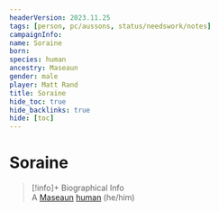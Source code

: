 ```yaml
---
headerVersion: 2023.11.25
tags: [person, pc/aussons, status/needswork/notes]
campaignInfo:
name: Soraine
born:
species: human
ancestry: Maseaun
gender: male
player: Matt Rand
title: Soraine
hide_toc: true
hide_backlinks: true
hide: [toc]
---
```

# Soraine
>[!info]+ Biographical Info  
> A [Maseaun](<../../../gazetteer/greater-sembara/duchy-of-maseau/duchy-of-maseau.md>) [human](<../../../species/humans/humans.md>) (he/him)

